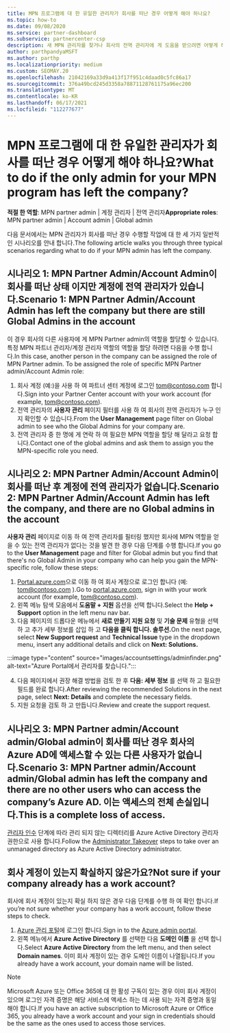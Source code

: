 ```yaml
---
title: MPN 프로그램에 대 한 유일한 관리자가 회사를 떠난 경우 어떻게 해야 하나요?
ms.topic: how-to
ms.date: 09/08/2020
ms.service: partner-dashboard
ms.subservice: partnercenter-csp
description: 새 MPN 관리자를 찾거나 회사의 전역 관리자에 게 도움을 받으려면 어떻게 해야 하는지 알아보세요. 또한 새 파트너 센터 전역 관리자를 추가 하는 방법에 대해 알아봅니다.
author: parthpandyaMSFT
ms.author: parthp
ms.localizationpriority: medium
ms.custom: SEOMAY.20
ms.openlocfilehash: 21042169a33d9a413f17f951c4daad0c5fc86a17
ms.sourcegitcommit: 376a49bcd245d3358a78871128761175a96ec200
ms.translationtype: MT
ms.contentlocale: ko-KR
ms.lasthandoff: 06/17/2021
ms.locfileid: "112277677"
---
```

# <a name="what-to-do-if-the-only-admin-for-your-mpn-program-has-left-the-company"></a><span data-ttu-id="9d9cc-103">MPN 프로그램에 대 한 유일한 관리자가 회사를 떠난 경우 어떻게 해야 하나요?</span><span class="sxs-lookup"><span data-stu-id="9d9cc-103">What to do if the only admin for your MPN program has left the company?</span></span>

<span data-ttu-id="9d9cc-104">**적절 한 역할**: MPN partner admin | 계정 관리자 | 전역 관리자</span><span class="sxs-lookup"><span data-stu-id="9d9cc-104">**Appropriate roles**: MPN partner admin | Account admin | Global admin</span></span>

<span data-ttu-id="9d9cc-105">다음 문서에서는 MPN 관리자가 회사를 떠난 경우 수행할 작업에 대 한 세 가지 일반적인 시나리오를 안내 합니다.</span><span class="sxs-lookup"><span data-stu-id="9d9cc-105">The following article walks you through three typical scenarios regarding what to do if your MPN admin has left the company.</span></span>

## <a name="scenario-1-mpn-partner-adminaccount-admin-has-left-the-company-but-there-are-still-global-admins-in-the-account"></a><span data-ttu-id="9d9cc-106">시나리오 1: MPN Partner Admin/Account Admin이 회사를 떠난 상태 이지만 계정에 전역 관리자가 있습니다.</span><span class="sxs-lookup"><span data-stu-id="9d9cc-106">Scenario 1: MPN Partner Admin/Account Admin has left the company but there are still Global Admins in the account</span></span>

<span data-ttu-id="9d9cc-107">이 경우 회사의 다른 사용자에 게 MPN Partner admin의 역할을 할당할 수 있습니다. 특정 MPN 파트너 관리자/계정 관리자 역할의 역할을 할당 하려면 다음을 수행 합니다.</span><span class="sxs-lookup"><span data-stu-id="9d9cc-107">In this case, another person in the company can be assigned the role of MPN Partner admin. To be assigned the role of specific MPN Partner admin/Account Admin role:</span></span>

1. <span data-ttu-id="9d9cc-108">회사 계정 (예:)을 사용 하 여 파트너 센터 계정에 로그인 tom@contoso.com 합니다.</span><span class="sxs-lookup"><span data-stu-id="9d9cc-108">Sign into your Partner Center account with your work account (for example, tom@contoso.com).</span></span>
1. <span data-ttu-id="9d9cc-109">전역 관리자의 **사용자 관리** 페이지 필터를 사용 하 여 회사의 전역 관리자가 누구 인지 확인할 수 있습니다.</span><span class="sxs-lookup"><span data-stu-id="9d9cc-109">From the **User Management** page filter on Global admin to see who the Global Admins for your company are.</span></span> 
1. <span data-ttu-id="9d9cc-110">전역 관리자 중 한 명에 게 연락 하 여 필요한 MPN 역할을 할당 해 달라고 요청 합니다.</span><span class="sxs-lookup"><span data-stu-id="9d9cc-110">Contact one of the global admins and ask them to assign you the MPN-specific role you need.</span></span> 

## <a name="scenario-2-mpn-partner-adminaccount-admin-has-left-the-company-and-there-are-no-global-admins-in-the-account"></a><span data-ttu-id="9d9cc-111">시나리오 2: MPN Partner Admin/Account Admin이 회사를 떠난 후 계정에 전역 관리자가 없습니다.</span><span class="sxs-lookup"><span data-stu-id="9d9cc-111">Scenario 2: MPN Partner Admin/Account Admin has left the company, and there are no Global admins in the account</span></span> 

<span data-ttu-id="9d9cc-112">**사용자 관리** 페이지로 이동 하 여 전역 관리자를 필터링 했지만 회사에 MPN 역할을 얻을 수 있는 전역 관리자가 없다는 것을 발견 한 경우 다음 단계를 수행 합니다.</span><span class="sxs-lookup"><span data-stu-id="9d9cc-112">If you go to the **User Management** page and filter for Global admin but you find that there's no Global Admin in your company who can help you gain the MPN-specific role, follow these steps:</span></span>

1. <span data-ttu-id="9d9cc-113">[Portal.azure.com](https://ms.portal.azure.com/)으로 이동 하 여 회사 계정으로 로그인 합니다 (예: tom@contoso.com ).</span><span class="sxs-lookup"><span data-stu-id="9d9cc-113">Go to [portal.azure.com](https://ms.portal.azure.com/), sign in with your work account (for example, tom@contoso.com).</span></span> 
1. <span data-ttu-id="9d9cc-114">왼쪽 메뉴 탐색 모음에서 **도움말 + 지원** 옵션을 선택 합니다.</span><span class="sxs-lookup"><span data-stu-id="9d9cc-114">Select the **Help + Support** option in the left menu nav bar.</span></span>
1. <span data-ttu-id="9d9cc-115">다음 페이지의 드롭다운 메뉴에서 **새로 만들기 지원 요청** 및 **기술 문제** 유형을 선택 하 고 추가 세부 정보를 삽입 하 고 **다음을 클릭 합니다. 솔루션.**</span><span class="sxs-lookup"><span data-stu-id="9d9cc-115">On the next page, select **New Support request** and **Technical Issue** type in the dropdown menu, insert any additional details and click on **Next: Solutions.**</span></span>

:::image type="content" source="images/accountsettings/adminfinder.png" alt-text="Azure Portal에서 관리자를 찾습니다.":::

4. <span data-ttu-id="9d9cc-117">다음 페이지에서 권장 해결 방법을 검토 한 후 **다음: 세부 정보** 를 선택 하 고 필요한 필드를 완료 합니다.</span><span class="sxs-lookup"><span data-stu-id="9d9cc-117">After reviewing the recommended Solutions in the next page, select **Next: Details** and complete the necessary fields.</span></span>
1. <span data-ttu-id="9d9cc-118">지원 요청을 검토 하 고 만듭니다.</span><span class="sxs-lookup"><span data-stu-id="9d9cc-118">Review and create the support request.</span></span>


## <a name="scenario-3-mpn-partner-adminaccount-adminglobal-admin-has-left-the-company-and-there-are-no-other-users-who-can-access-the-companys-azure-ad-this-is-a-complete-loss-of-access"></a><span data-ttu-id="9d9cc-119">시나리오 3: MPN Partner admin/Account admin/Global admin이 회사를 떠난 경우 회사의 Azure AD에 액세스할 수 있는 다른 사용자가 없습니다.</span><span class="sxs-lookup"><span data-stu-id="9d9cc-119">Scenario 3: MPN Partner admin/Account admin/Global admin has left the company and there are no other users who can access the company’s Azure AD.</span></span> <span data-ttu-id="9d9cc-120">이는 액세스의 전체 손실입니다.</span><span class="sxs-lookup"><span data-stu-id="9d9cc-120">This is a complete loss of access.</span></span>

<span data-ttu-id="9d9cc-121">[관리자 인수](/azure/active-directory/users-groups-roles/domains-admin-takeover#internal-admin-takeover) 단계에 따라 관리 되지 않는 디렉터리를 Azure Active Directory 관리자 권한으로 사용 합니다.</span><span class="sxs-lookup"><span data-stu-id="9d9cc-121">Follow the [Administrator Takeover](/azure/active-directory/users-groups-roles/domains-admin-takeover#internal-admin-takeover) steps to take over an unmanaged directory as Azure Active Directory administrator.</span></span>

## <a name="not-sure-if-your-company-already-has-a-work-account"></a><span data-ttu-id="9d9cc-122">회사 계정이 있는지 확실하지 않은가요?</span><span class="sxs-lookup"><span data-stu-id="9d9cc-122">Not sure if your company already has a work account?</span></span>

<span data-ttu-id="9d9cc-123">회사에 회사 계정이 있는지 확실 하지 않은 경우 다음 단계를 수행 하 여 확인 합니다.</span><span class="sxs-lookup"><span data-stu-id="9d9cc-123">If you’re not sure whether your company has a work account, follow these steps to check.</span></span>

1. <span data-ttu-id="9d9cc-124">[Azure 관리 포털](https://ms.portal.azure.com)에 로그인 합니다.</span><span class="sxs-lookup"><span data-stu-id="9d9cc-124">Sign in to the [Azure admin portal](https://ms.portal.azure.com).</span></span>
2. <span data-ttu-id="9d9cc-125">왼쪽 메뉴에서 **Azure Active Directory** 를 선택한 다음 **도메인 이름** 을 선택 합니다.</span><span class="sxs-lookup"><span data-stu-id="9d9cc-125">Select **Azure Active Directory** from the left menu, and then select **Domain names**.</span></span>
<span data-ttu-id="9d9cc-126">이미 회사 계정이 있는 경우 도메인 이름이 나열됩니다.</span><span class="sxs-lookup"><span data-stu-id="9d9cc-126">If you already have a work account, your domain name will be listed.</span></span>

>[!Note]
><span data-ttu-id="9d9cc-127">Microsoft Azure 또는 Office 365에 대 한 활성 구독이 있는 경우 이미 회사 계정이 있으며 로그인 자격 증명은 해당 서비스에 액세스 하는 데 사용 되는 자격 증명과 동일 해야 합니다.</span><span class="sxs-lookup"><span data-stu-id="9d9cc-127">If you have an active subscription to Microsoft Azure or Office 365, you already have a work account and your sign in credentials should be the same as the ones used to access those services.</span></span>